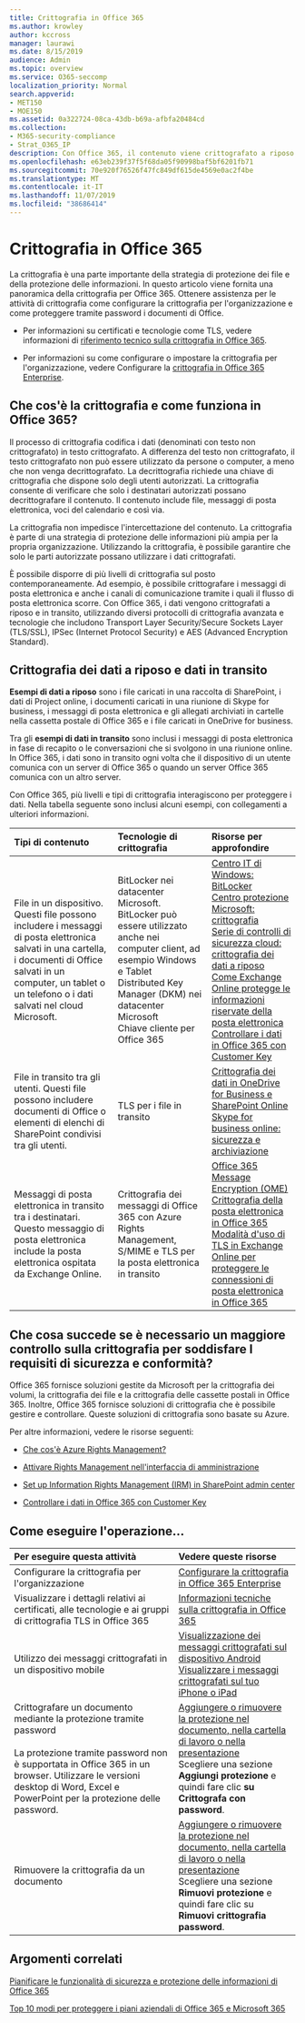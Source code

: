 ```yaml
---
title: Crittografia in Office 365
ms.author: krowley
author: kccross
manager: laurawi
ms.date: 8/15/2019
audience: Admin
ms.topic: overview
ms.service: O365-seccomp
localization_priority: Normal
search.appverid:
- MET150
- MOE150
ms.assetid: 0a322724-08ca-43db-b69a-afbfa20484cd
ms.collection:
- M365-security-compliance
- Strat_O365_IP
description: Con Office 365, il contenuto viene crittografato a riposo e in transito con la crittografia, i protocolli e le tecnologie più forti disponibili. Ottenere una panoramica della crittografia in Office 365.
ms.openlocfilehash: e63eb239f37f5f68da05f90998baf5bf6201fb71
ms.sourcegitcommit: 70e920f76526f47fc849df615de4569e0ac2f4be
ms.translationtype: MT
ms.contentlocale: it-IT
ms.lasthandoff: 11/07/2019
ms.locfileid: "38686414"
---
```

# <a name="encryption-in-office-365"></a>Crittografia in Office 365

La crittografia è una parte importante della strategia di protezione dei file e della protezione delle informazioni. In questo articolo viene fornita una panoramica della crittografia per Office 365. Ottenere assistenza per le attività di crittografia come configurare la crittografia per l'organizzazione e come proteggere tramite password i documenti di Office.
  
- Per informazioni su certificati e tecnologie come TLS, vedere informazioni di [riferimento tecnico sulla crittografia in Office 365](technical-reference-details-about-encryption.md).

- Per informazioni su come configurare o impostare la crittografia per l'organizzazione, vedere Configurare la [crittografia in Office 365 Enterprise](set-up-encryption.md).

## <a name="what-is-encryption-and-how-does-it-work-in-office-365"></a>Che cos'è la crittografia e come funziona in Office 365?

Il processo di crittografia codifica i dati (denominati con testo non crittografato) in testo crittografato. A differenza del testo non crittografato, il testo crittografato non può essere utilizzato da persone o computer, a meno che non venga decrittografato. La decrittografia richiede una chiave di crittografia che dispone solo degli utenti autorizzati. La crittografia consente di verificare che solo i destinatari autorizzati possano decrittografare il contenuto. Il contenuto include file, messaggi di posta elettronica, voci del calendario e così via.
  
La crittografia non impedisce l'intercettazione del contenuto. La crittografia è parte di una strategia di protezione delle informazioni più ampia per la propria organizzazione. Utilizzando la crittografia, è possibile garantire che solo le parti autorizzate possano utilizzare i dati crittografati.
  
È possibile disporre di più livelli di crittografia sul posto contemporaneamente. Ad esempio, è possibile crittografare i messaggi di posta elettronica e anche i canali di comunicazione tramite i quali il flusso di posta elettronica scorre. Con Office 365, i dati vengono crittografati a riposo e in transito, utilizzando diversi protocolli di crittografia avanzata e tecnologie che includono Transport Layer Security/Secure Sockets Layer (TLS/SSL), IPSec (Internet Protocol Security) e AES (Advanced Encryption Standard).
  
## <a name="encryption-for-data-at-rest-and-data-in-transit"></a>Crittografia dei dati a riposo e dati in transito

 **Esempi di dati a riposo** sono i file caricati in una raccolta di SharePoint, i dati di Project online, i documenti caricati in una riunione di Skype for business, i messaggi di posta elettronica e gli allegati archiviati in cartelle nella cassetta postale di Office 365 e i file caricati in OneDrive for business.
  
 Tra gli **esempi di dati in transito** sono inclusi i messaggi di posta elettronica in fase di recapito o le conversazioni che si svolgono in una riunione online. In Office 365, i dati sono in transito ogni volta che il dispositivo di un utente comunica con un server di Office 365 o quando un server Office 365 comunica con un altro server.
  
Con Office 365, più livelli e tipi di crittografia interagiscono per proteggere i dati. Nella tabella seguente sono inclusi alcuni esempi, con collegamenti a ulteriori informazioni.
  
|**Tipi di contenuto**|**Tecnologie di crittografia**|**Risorse per approfondire**|
|:-----|:-----|:-----|
|File in un dispositivo. Questi file possono includere i messaggi di posta elettronica salvati in una cartella, i documenti di Office salvati in un computer, un tablet o un telefono o i dati salvati nel cloud Microsoft.  <br/> |BitLocker nei datacenter Microsoft. BitLocker può essere utilizzato anche nei computer client, ad esempio Windows e Tablet  <br/> Distributed Key Manager (DKM) nei datacenter Microsoft  <br/> Chiave cliente per Office 365  <br/> |[Centro IT di Windows: BitLocker](https://docs.microsoft.com/windows/device-security/bitlocker/bitlocker-overview) <br/> [Centro protezione Microsoft: crittografia](https://www.microsoft.com/TrustCenter/Security/Encryption) <br/> [Serie di controlli di sicurezza cloud: crittografia dei dati a riposo](https://blogs.microsoft.com/microsoftsecure/2015/09/10/cloud-security-controls-series-encrypting-data-at-rest) <br/> [Come Exchange Online protegge le informazioni riservate della posta elettronica](exchange-online-secures-email-secrets.md) <br/> [Controllare i dati in Office 365 con Customer Key](controlling-your-data-using-customer-key.md) <br/> |
|File in transito tra gli utenti. Questi file possono includere documenti di Office o elementi di elenchi di SharePoint condivisi tra gli utenti.  <br/> |TLS per i file in transito  <br/> |[Crittografia dei dati in OneDrive for Business e SharePoint Online](data-encryption-in-odb-and-spo.md) <br/> [Skype for business online: sicurezza e archiviazione](https://technet.microsoft.com/library/skype-for-business-online-security-and-archiving.aspx) <br/> |
|Messaggi di posta elettronica in transito tra i destinatari. Questo messaggio di posta elettronica include la posta elettronica ospitata da Exchange Online.  <br/> |Crittografia dei messaggi di Office 365 con Azure Rights Management, S/MIME e TLS per la posta elettronica in transito  <br/> |[Office 365 Message Encryption (OME)](ome.md) <br/> [Crittografia della posta elettronica in Office 365](email-encryption.md) <br/> [Modalità d'uso di TLS in Exchange Online per proteggere le connessioni di posta elettronica in Office 365](exchange-online-uses-tls-to-secure-email-connections.md) <br/> |

## <a name="what-if-i-need-more-control-over-encryption-to-meet-security-and-compliance-requirements"></a>Che cosa succede se è necessario un maggiore controllo sulla crittografia per soddisfare I requisiti di sicurezza e conformità?

Office 365 fornisce soluzioni gestite da Microsoft per la crittografia dei volumi, la crittografia dei file e la crittografia delle cassette postali in Office 365. Inoltre, Office 365 fornisce soluzioni di crittografia che è possibile gestire e controllare. Queste soluzioni di crittografia sono basate su Azure.
  
Per altre informazioni, vedere le risorse seguenti:
  
- [Che cos'è Azure Rights Management?](https://docs.microsoft.com/information-protection/understand-explore/what-is-azure-rms)

- [Attivare Rights Management nell'interfaccia di amministrazione](https://support.office.com/article/5b6d3ac7-b1ac-428e-b03e-50e882f85a6e)

- [Set up Information Rights Management (IRM) in SharePoint admin center](set-up-irm-in-sp-admin-center.md)

- [Controllare i dati in Office 365 con Customer Key](controlling-your-data-using-customer-key.md)

## <a name="how-do-i"></a>Come eseguire l'operazione...

|**Per eseguire questa attività**|**Vedere queste risorse**|
|:-----|:-----|
|Configurare la crittografia per l'organizzazione  <br/> |[Configurare la crittografia in Office 365 Enterprise](set-up-encryption.md) <br/> |
|Visualizzare i dettagli relativi ai certificati, alle tecnologie e ai gruppi di crittografia TLS in Office 365  <br/> |[Informazioni tecniche sulla crittografia in Office 365](technical-reference-details-about-encryption.md) <br/> |
|Utilizzo dei messaggi crittografati in un dispositivo mobile  <br/> |[Visualizzazione dei messaggi crittografati sul dispositivo Android](https://support.office.com/article/83d60f17-2305-407a-a762-7d518401fdeb) <br/> [Visualizzare i messaggi crittografati sul tuo iPhone o iPad](https://support.office.com/article/4d631321-0d26-4bcc-a483-d294dd0b1caf) <br/> |
|Crittografare un documento mediante la protezione tramite password  <br/><br/>  La protezione tramite password non è supportata in Office 365 in un browser. Utilizzare le versioni desktop di Word, Excel e PowerPoint per la protezione delle password. |[Aggiungere o rimuovere la protezione nel documento, nella cartella di lavoro o nella presentazione](https://support.office.com/article/05084cc3-300d-4c1a-8416-38d3e37d6826) <br/> Scegliere una sezione **Aggiungi protezione** e quindi fare clic **su Crittografa con password**.  |
|Rimuovere la crittografia da un documento  <br/> |[Aggiungere o rimuovere la protezione nel documento, nella cartella di lavoro o nella presentazione](https://support.office.com/article/05084cc3-300d-4c1a-8416-38d3e37d6826) <br/> Scegliere una sezione **Rimuovi protezione** e quindi fare clic su **Rimuovi crittografia password**.  |

## <a name="related-topics"></a>Argomenti correlati

[Pianificare le funzionalità di sicurezza e protezione delle informazioni di Office 365](plan-for-security-and-compliance.md)

[Top 10 modi per proteggere i piani aziendali di Office 365 e Microsoft 365](https://docs.microsoft.com/office365/admin/security-and-compliance/secure-your-business-data?view=o365-worldwide)

